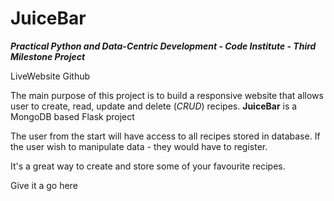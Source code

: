 # **JuiceBar** 

***Practical Python and Data-Centric Development - Code Institute - Third Milestone Project***

LiveWebsite
Github

The main purpose of this project is to build a responsive website that allows user to create, read, update and delete (*CRUD*) recipes. **JuiceBar** is a MongoDB based Flask project

The user from the start will have access to all recipes stored in database. If the user wish to manipulate data - they would have to register.

It's a great way to create and store some of your favourite recipes.  

Give it a go here